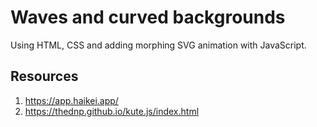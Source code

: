 # Waves and curved backgrounds
Using HTML, CSS and adding morphing SVG animation with JavaScript.
## Resources
1. https://app.haikei.app/
2. https://thednp.github.io/kute.js/index.html
